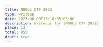 ```yaml
---
title: N00bz CTF 2023
type: writeup
date: 2023-06-09T13:16:05+03:00
description: Writeups for [N00bz CTF 2023]
place: 13
total: 855
draft: true
---
```




